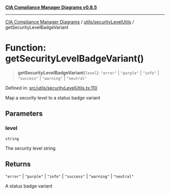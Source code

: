 [**CIA Compliance Manager Diagrams v0.8.5**](../../../README.md)

***

[CIA Compliance Manager Diagrams](../../../modules.md) / [utils/securityLevelUtils](../README.md) / getSecurityLevelBadgeVariant

# Function: getSecurityLevelBadgeVariant()

> **getSecurityLevelBadgeVariant**(`level`): `"error"` \| `"purple"` \| `"info"` \| `"success"` \| `"warning"` \| `"neutral"`

Defined in: [src/utils/securityLevelUtils.ts:110](https://github.com/Hack23/cia-compliance-manager/blob/eca22610f41e5f6b6c0cece88769b1ffbe9db4bd/src/utils/securityLevelUtils.ts#L110)

Map a security level to a status badge variant

## Parameters

### level

`string`

The security level string

## Returns

`"error"` \| `"purple"` \| `"info"` \| `"success"` \| `"warning"` \| `"neutral"`

A status badge variant
